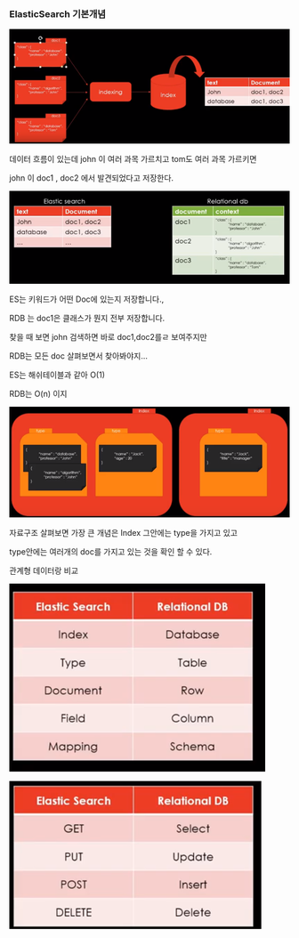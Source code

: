 ### ElasticSearch 기본개념

![image-20200111105742463](\Server\DataScience\image\image-20200111105742463.png)

데이터 흐름이 있는데 john 이 여러 과목 가르치고 tom도 여러 과목 가르키면

john 이 doc1 , doc2 에서 발견되었다고 저장한다.



![image-20200111105809118](\Server\DataScience\image\image-20200111105809118.png)

ES는 키워드가 어떤 Doc에 있는지 저장합니다.,

RDB 는 doc1은 클래스가 뭔지 전부 저장합니다.



찾을 때 보면 john 검색하면 바로 doc1,doc2를ㄹ 보여주지만

RDB는 모든 doc 살펴보면서 찾아봐야지...

ES는 해쉬테이블과 같아 O(1)

RDB는 O(n) 이지

![image-20200111110228732](\Server\DataScience\image\image-20200111110228732.png)

자료구조 살펴보면 가장 큰 개념은 Index 그안에는 type을 가지고 있고

type안에는 여러개의 doc를 가지고 있는 것을 확인 할 수 있다.



관계형 데이터랑 비교

![image-20200111110337492](\Server\DataScience\image\image-20200111110337492.png)

![image-20200111110401437](\Server\DataScience\image\image-20200111110401437.png)





